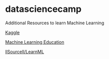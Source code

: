 # datasciencecamp

Additional Resources to learn Machine Learning

[Kaggle](https://www.kaggle.com/)

[Machine Learning Education](https://developers.google.com/machine-learning)

[llSourcell/LearnML](https://github.com/llSourcell/LearnML)
